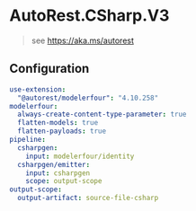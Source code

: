 # AutoRest.CSharp.V3
> see https://aka.ms/autorest

## Configuration
```yaml
use-extension:
  "@autorest/modelerfour": "4.10.258"
modelerfour:
  always-create-content-type-parameter: true
  flatten-models: true
  flatten-payloads: true
pipeline:
  csharpgen:
    input: modelerfour/identity
  csharpgen/emitter:
    input: csharpgen
    scope: output-scope
output-scope:
  output-artifact: source-file-csharp
```
